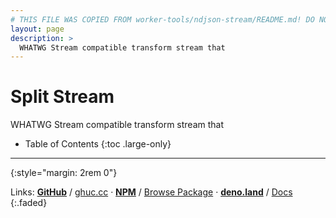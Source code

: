 ```yaml
---
# THIS FILE WAS COPIED FROM worker-tools/ndjson-stream/README.md! DO NOT MODIFY DIRECTLY!
layout: page
description: >
  WHATWG Stream compatible transform stream that
---
```


# Split Stream
WHATWG Stream compatible transform stream that



<noscript></noscript>
* Table of Contents
{:toc .large-only}

***
{:style="margin: 2rem 0"}

Links:
[__GitHub__](https://github.com/worker-tools/ndjson-stream)
/ [ghuc.cc](https://ghuc.cc/worker-tools/ndjson-stream/index.ts)
· [__NPM__](https://www.npmjs.com/package/@worker-tools/ndjson-stream) 
/ [Browse Package](https://unpkg.com/browse/@worker-tools/ndjson-stream/)
· [__deno.land__](https://deno.land/x/ndjson_stream)
/ [Docs](https://doc.deno.land/https://raw.githubusercontent.com/worker-tools/ndjson-stream/master/index.ts)
{:.faded}
<br/>